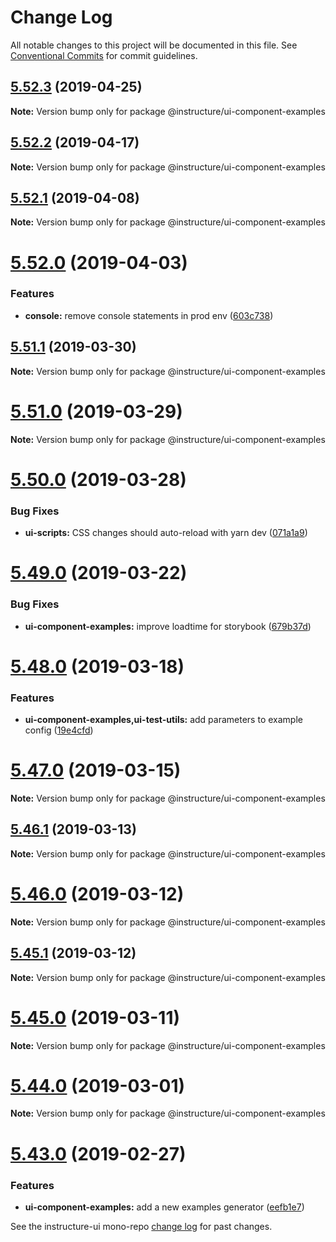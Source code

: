 # Change Log

All notable changes to this project will be documented in this file.
See [Conventional Commits](https://conventionalcommits.org) for commit guidelines.

## [5.52.3](https://github.com/instructure/instructure-ui/compare/v5.52.2...v5.52.3) (2019-04-25)

**Note:** Version bump only for package @instructure/ui-component-examples





## [5.52.2](https://github.com/instructure/instructure-ui/compare/v5.52.1...v5.52.2) (2019-04-17)

**Note:** Version bump only for package @instructure/ui-component-examples





## [5.52.1](https://github.com/instructure/instructure-ui/compare/v5.52.0...v5.52.1) (2019-04-08)

**Note:** Version bump only for package @instructure/ui-component-examples





# [5.52.0](https://github.com/instructure/instructure-ui/compare/v5.51.1...v5.52.0) (2019-04-03)


### Features

* **console:** remove console statements in prod env ([603c738](https://github.com/instructure/instructure-ui/commit/603c738))





## [5.51.1](https://github.com/instructure/instructure-ui/compare/v5.51.0...v5.51.1) (2019-03-30)

**Note:** Version bump only for package @instructure/ui-component-examples





# [5.51.0](https://github.com/instructure/instructure-ui/compare/v5.50.0...v5.51.0) (2019-03-29)

**Note:** Version bump only for package @instructure/ui-component-examples





# [5.50.0](https://github.com/instructure/instructure-ui/compare/v5.49.0...v5.50.0) (2019-03-28)


### Bug Fixes

* **ui-scripts:** CSS changes should auto-reload with yarn dev ([071a1a9](https://github.com/instructure/instructure-ui/commit/071a1a9))





# [5.49.0](https://github.com/instructure/instructure-ui/compare/v5.48.0...v5.49.0) (2019-03-22)


### Bug Fixes

* **ui-component-examples:** improve loadtime for storybook ([679b37d](https://github.com/instructure/instructure-ui/commit/679b37d))





# [5.48.0](https://github.com/instructure/instructure-ui/compare/v5.47.0...v5.48.0) (2019-03-18)


### Features

* **ui-component-examples,ui-test-utils:** add parameters to example config ([19e4cfd](https://github.com/instructure/instructure-ui/commit/19e4cfd))





# [5.47.0](https://github.com/instructure/instructure-ui/compare/v5.46.1...v5.47.0) (2019-03-15)

**Note:** Version bump only for package @instructure/ui-component-examples





## [5.46.1](https://github.com/instructure/instructure-ui/compare/v5.46.0...v5.46.1) (2019-03-13)

**Note:** Version bump only for package @instructure/ui-component-examples





# [5.46.0](https://github.com/instructure/instructure-ui/compare/v5.45.1...v5.46.0) (2019-03-12)

**Note:** Version bump only for package @instructure/ui-component-examples





## [5.45.1](https://github.com/instructure/instructure-ui/compare/v5.45.0...v5.45.1) (2019-03-12)

**Note:** Version bump only for package @instructure/ui-component-examples





# [5.45.0](https://github.com/instructure/instructure-ui/compare/v5.44.0...v5.45.0) (2019-03-11)

**Note:** Version bump only for package @instructure/ui-component-examples





# [5.44.0](https://github.com/instructure/instructure-ui/compare/v5.43.0...v5.44.0) (2019-03-01)

**Note:** Version bump only for package @instructure/ui-component-examples





# [5.43.0](https://github.com/instructure/instructure-ui/compare/v5.42.0...v5.43.0) (2019-02-27)


### Features

* **ui-component-examples:** add a new examples generator ([eefb1e7](https://github.com/instructure/instructure-ui/commit/eefb1e7))





See the instructure-ui mono-repo [change log](#CHANGELOG) for past changes.

